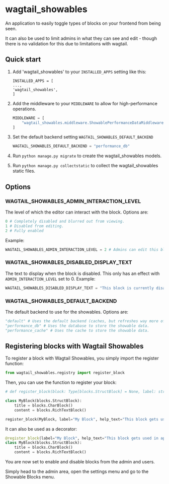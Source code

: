 wagtail_showables
=================

An application to easily toggle types of blocks on your frontend from being seen.

It can also be used to limit admins in what they can see and edit - though there is no validation for this due to limitations with wagtail.

Quick start
-----------

1. Add 'wagtail_showables' to your `INSTALLED_APPS` setting like this:

   ```
   INSTALLED_APPS = [
   ...,
   'wagtail_showables',
   ]
   ```
2. Add the middleware to your `MIDDLEWARE` to allow for high-performance operations.

   ```python
   MIDDLEWARE = [
       "wagtail_showables.middleware.ShowablePerformanceDataMiddleware",
   ]

   ```
3. Set the default backend setting `WAGTAIL_SHOWABLES_DEFAULT_BACKEND`

   ```python
   WAGTAIL_SHOWABLES_DEFAULT_BACKEND = "performance_db"
   ```
4. Run `python manage.py migrate` to create the wagtail_showables models.
5. Run `python manage.py collectstatic` to collect the wagtail_showables static files.

## Options



### WAGTAIL_SHOWABLES_ADMIN_INTERACTION_LEVEL

The level of which the editor can interact with the block.
Options are:

```python
0 # Completely disabled and blurred out from viewing.
1 # Disabled from editing.
2 # Fully enabled
```

Example:

```python
WAGTAIL_SHOWABLES_ADMIN_INTERACTION_LEVEL = 2 # Admins can edit this block.
```

### WAGTAIL_SHOWABLES_DISABLED_DISPLAY_TEXT

The text to display when the block is disabled.
This only has an effect with `ADMIN_INTERACTION_LEVEL` set to 0.
Example:

```python
WAGTAIL_SHOWABLES_DISABLED_DISPLAY_TEXT = "This block is currently disabled."
```

### WAGTAIL_SHOWABLES_DEFAULT_BACKEND

The default backend to use for the showables.
Options are:

```python
"default" # Uses the default backend (caches, but refreshes way more often than the other backends.)
"performance_db" # Uses the database to store the showable data.
"performance_cache" # Uses the cache to store the showable data.
```

## Registering blocks with Wagtail Showables

To register a block with Wagtail Showables, you simply import the register function:

```python
from wagtail_showables.registry import register_block
```

Then, you can use the function to register your block:

```python
# def register_block(block: Type[blocks.StructBlock] = None, label: str = None, help_text: # str = None):

class MyBlock(blocks.StructBlock):
    title = blocks.CharBlock()
    content = blocks.RichTextBlock()

register_block(MyBlock, label="My Block", help_text="This block gets used in application X and does Y.")
```

It can also be used as a decorator:

```python
@register_block(label="My Block", help_text="This block gets used in application X and does Y.")
class MyBlock(blocks.StructBlock):
    title = blocks.CharBlock()
    content = blocks.RichTextBlock()
```

You are now set to enable and disable blocks from the admin and users.

Simply head to the admin area, open the settings menu and go to the Showable Blocks menu.
